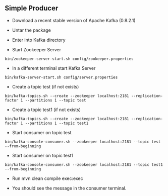 ## Simple Producer

- Download a recent stable version of Apache Kafka (0.8.2.1)

- Untar the package

- Enter into Kafka directory

- Start Zookeeper Server

```
bin/zookeeper-server-start.sh config/zookeeper.properties
```

- In a different terminal start Kafka Server

```
bin/kafka-server-start.sh config/server.properties
```

- Create a topic test (if not exists)

```
bin/kafka-topics.sh --create --zookeeper localhost:2181 --replication-factor 1 --partitions 1 --topic test
```

- Create a topic test1 (if not exists)

```
bin/kafka-topics.sh --create --zookeeper localhost:2181 --replication-factor 1 --partitions 1 --topic test1
```

- Start consumer on topic test

```
bin/kafka-console-consumer.sh --zookeeper localhost:2181 --topic test --from-beginning
```

- Start consumer on topic test1

```
bin/kafka-console-consumer.sh --zookeeper localhost:2181 --topic test1 --from-beginning
```

- Run mvn clean compile exec:exec

- You should see the message in the consumer terminal.
